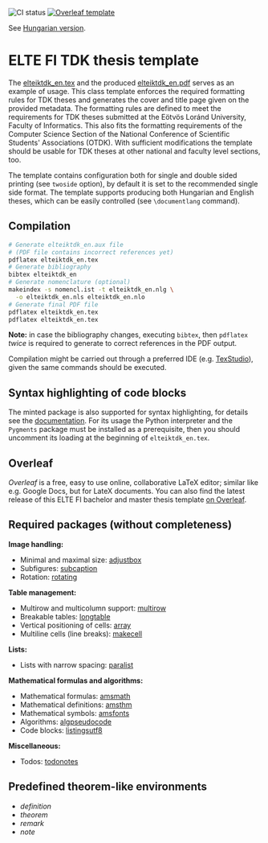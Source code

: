 ![CI status](https://github.com/mcserep/elteiktdk/workflows/Build%20LaTeX%20document/badge.svg)
[![Overleaf template](https://img.shields.io/badge/Overleaf-TDK%20Thesis%20Template%20(ELTE%20FI)-brightgreen)](https://www.overleaf.com/latex/templates/tdk-thesis-template-elte-fi/mxnndxkmdmkd)


See [Hungarian version](README_hu.md).

# ELTE FI TDK thesis template

The [elteiktdk_en.tex](elteiktdk_en.tex) and the produced [elteiktdk_en.pdf](elteiktdk_en.pdf) serves as an example of usage.
This class template enforces the required formatting rules for TDK theses and generates the cover and title page given on the provided metadata.
The formatting rules are defined to meet the requirements for TDK theses submitted at the Eötvös Loránd University, Faculty of Informatics. This also fits the formatting requirements of the Computer Science Section of the National Conference of Scientific Students' Associations (OTDK). With sufficient modifications the template should be usable for TDK theses at other national and faculty level sections, too.

The template contains configuration both for single and double sided printing (see `twoside` option), by default it is set to the recommended single side format.
The template supports producing both Hungarian and English theses, which can be easily controlled (see `\documentlang` command).

## Compilation

```bash
# Generate elteiktdk_en.aux file
# (PDF file contains incorrect references yet)
pdflatex elteiktdk_en.tex
# Generate bibliography
bibtex elteiktdk_en
# Generate nomenclature (optional)
makeindex -s nomencl.ist -t elteiktdk_en.nlg \
  -o elteiktdk_en.nls elteiktdk_en.nlo
# Generate final PDF file
pdflatex elteiktdk_en.tex
pdflatex elteiktdk_en.tex
```

**Note:** in case the bibliography changes, executing `bibtex`, then `pdflatex` _twice_ is required to generate to correct references in the PDF output.

Compilation might be carried out through a preferred IDE (e.g. [TexStudio](https://www.texstudio.org/)), given the same commands should be executed.

## Syntax highlighting of code blocks

The minted package is also supported for syntax  highlighting, for details see the [documentation](https://www.overleaf.com/learn/latex/Code_Highlighting_with_minted).
For its usage the Python interpreter and the `Pygments` package must be installed as a prerequisite, then you should uncomment its loading at the beginning of `elteiktdk_en.tex`.

## Overleaf

*Overleaf* is a free, easy to use online, collaborative LaTeX editor; similar like e.g. Google Docs, but for LateX documents.
You can also find the latest release of this ELTE FI bachelor and master thesis template [on Overleaf](https://www.overleaf.com/latex/templates/tdk-thesis-template-elte-fi/mxnndxkmdmkd).

## Required packages (without completeness)

**Image handling:**

* Minimal and maximal size: [adjustbox](https://ctan.org/pkg/adjustbox)
* Subfigures: [subcaption](https://ctan.org/pkg/subcaption)
* Rotation: [rotating](https://ctan.org/pkg/rotating)

**Table management:**

* Multirow and multicolumn support: [multirow](https://ctan.org/pkg/multirow)
* Breakable tables: [longtable](https://ctan.org/pkg/longtable)
* Vertical positioning of cells: [array](https://ctan.org/pkg/array)
* Multiline cells (line breaks): [makecell](https://ctan.org/pkg/makecell)

**Lists:**

* Lists with narrow spacing: [paralist](https://ctan.org/pkg/paralist)

**Mathematical formulas and algorithms:**

* Mathematical formulas: [amsmath](https://ctan.org/pkg/amsmath)
* Mathematical definitions: [amsthm](https://ctan.org/pkg/amsthm)
* Mathematical symbols: [amsfonts](https://ctan.org/pkg/amsfonts)
* Algorithms: [algpseudocode](https://www.ctan.org/pkg/algorithmicx)
* Code blocks: [listingsutf8](https://ctan.org/pkg/listingsutf8)

**Miscellaneous:**

* Todos: [todonotes](https://ctan.org/pkg/todonotes)

## Predefined theorem-like environments

* *definition*
* *theorem*
* *remark*
* *note*
